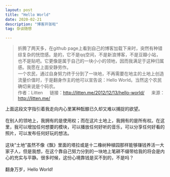 ```yaml
---
layout: post
title: "Hello World"
date: 2020-02-21 
description: "博客开张啦"
tag: 杂谈随想  

---     
```


>折腾了两天多，在github page上看到自己的博客加载下来时，突然有种错综复杂的恍惚感。是的，它不是qq空间，不是新浪博客，不是豆瓣小站，也不是贴吧。它更像是属于自己的一块小小的领地，因而我满足于这种归属感。我愿在上面安静劳作。  
一个农民，通过自身努力终于分到了一块地，不再需要在地主的土地上创造流量价值时，于是翻身作主的他可以宣告说：Hello World。当然这个农民确切来说是个码农。  
作者：Litten &emsp; 链接：http://litten.me/2012/12/13/hello-world/ &emsp; 来源：http://litten.me/

上面这段文字指引着我走向内心里某种酝酿已久却又难以捕捉的欲望。<br><br>
在别人的领地上，我拥有的是使用权；而在这片土地上，我拥有的是所有权。在这里，我可以增加任何想要的模块，可以播放任何好听的音乐，可以分享任何好看的照片，可以发布任何好玩的想法。<br><br> 
这块“土地”虽然不像《飘》里面的塔拉或是十二橡树种植园那样能够赚钱养活一大家子人，但是我想，在这个靠自己努力分到的一块地上笔耕不缀带给我的将会是内心的充实与平静。很多时候，这份心境靠钱是买不到的，不是吗？<br><br>
翻身万岁，Hello World!